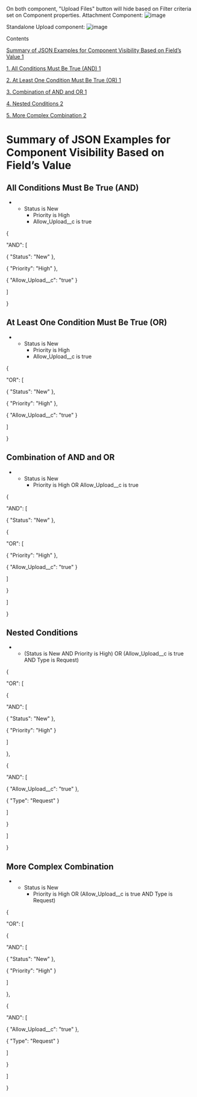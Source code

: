 On both component, "Upload Files" button will hide based on Filter criteria set on Component properties.
Attachment Component:
![image](https://github.com/user-attachments/assets/e04d9950-cc6e-4316-935a-5d6b6f89a752)


Standalone Upload component:
![image](https://github.com/user-attachments/assets/6f552b13-c69c-4b4c-8a86-7f1b2d975bea)

Contents

[Summary of JSON Examples for Component Visibility Based on Field’s Value 1](#_Toc172675985)

[1\. All Conditions Must Be True (AND) 1](#_Toc172675986)

[2\. At Least One Condition Must Be True (OR) 1](#_Toc172675987)

[3\. Combination of AND and OR 1](#_Toc172675988)

[4\. Nested Conditions 2](#_Toc172675989)

[5\. More Complex Combination 2](#_Toc172675990)

# Summary of JSON Examples for Component Visibility Based on Field’s Value

## All Conditions Must Be True (AND)

- - Status is New
    - Priority is High
    - Allow_Upload_\_c is true

{

"AND": \[

{ "Status": "New" },

{ "Priority": "High" },

{ "Allow_Upload_\_c": "true" }

\]

}

## At Least One Condition Must Be True (OR)

- - Status is New
    - Priority is High
    - Allow_Upload_\_c is true

{

"OR": \[

{ "Status": "New" },

{ "Priority": "High" },

{ "Allow_Upload_\_c": "true" }

\]

}

## Combination of AND and OR

- - Status is New
    - Priority is High OR Allow_Upload_\_c is true

{

"AND": \[

{ "Status": "New" },

{

"OR": \[

{ "Priority": "High" },

{ "Allow_Upload_\_c": "true" }

\]

}

\]

}

## Nested Conditions

- - (Status is New AND Priority is High) OR (Allow_Upload_\_c is true AND Type is Request)

{

"OR": \[

{

"AND": \[

{ "Status": "New" },

{ "Priority": "High" }

\]

},

{

"AND": \[

{ "Allow_Upload_\_c": "true" },

{ "Type": "Request" }

\]

}

\]

}

## More Complex Combination

- - Status is New
    - Priority is High OR (Allow_Upload_\_c is true AND Type is Request)

{

"OR": \[

{

"AND": \[

{ "Status": "New" },

{ "Priority": "High" }

\]

},

{

"AND": \[

{ "Allow_Upload_\_c": "true" },

{ "Type": "Request" }

\]

}

\]

}
